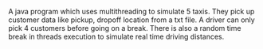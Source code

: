 A java program which uses multithreading to simulate 5 taxis. They pick up customer data like pickup, dropoff location from a txt file. A driver can only pick 4 customers before going on a break. There is also a random time break in threads execution to simulate real time driving distances. 
